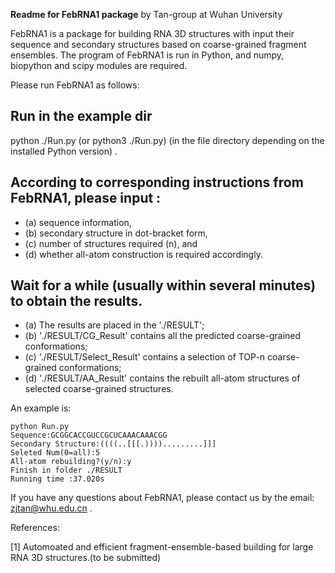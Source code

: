 
******Readme for FebRNA1 package******  by Tan-group at Wuhan University

FebRNA1 is a package for building RNA 3D structures with input their sequence and secondary structures 
based on coarse-grained fragment ensembles. The program of FebRNA1 is run in Python,
and numpy, biopython and scipy modules are required.


Please run FebRNA1 as follows:


## Run in the example dir 
python ./Run.py (or python3 ./Run.py)
(in the file directory depending on the installed Python version) .

## According to corresponding instructions from FebRNA1, please input :
- (a) sequence information, 
- (b) secondary structure in  dot-bracket form, 
- (c) number of structures required (n), and
- (d) whether all-atom construction is required accordingly.
 
## Wait for a while (usually within several minutes) to obtain the results.
- (a) The results are placed in the './RESULT'; 
- (b) './RESULT/CG_Result' contains all the predicted coarse-grained conformations;
- (c) './RESULT/Select_Result' contains a selection of TOP-n coarse-grained conformations;
- (d) './RESULT/AA_Result' contains the rebuilt all-atom structures of selected coarse-grained structures.

An example is:
```
python Run.py 
Sequence:GCGGCACCGUCCGCUCAAACAAACGG
Secondary Structure:((((..[[[.)))).........]]]
Seleted Num(0=all):5
All-atom rebuilding?(y/n):y
Finish in folder ./RESULT
Running time :37.020s
```

If you have any questions about FebRNA1, please contact us by the email: zjtan@whu.edu.cn .

References:

[1] Automoated and efficient fragment-ensemble-based building for large RNA 3D structures.(to be submitted)
